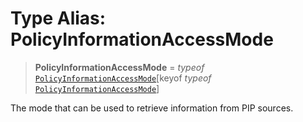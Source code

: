 # Type Alias: PolicyInformationAccessMode

> **PolicyInformationAccessMode** = *typeof* [`PolicyInformationAccessMode`](../variables/PolicyInformationAccessMode.md)\[keyof *typeof* [`PolicyInformationAccessMode`](../variables/PolicyInformationAccessMode.md)\]

The mode that can be used to retrieve information from PIP sources.
